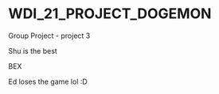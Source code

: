 # WDI_21_PROJECT_DOGEMON
Group Project - project 3


Shu is the best

BEX

Ed loses the game lol :D
